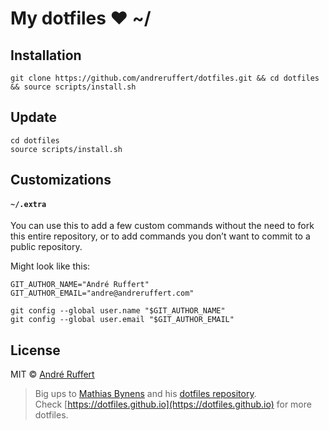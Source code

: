# My dotfiles ❤ ~/

## Installation

````
git clone https://github.com/andreruffert/dotfiles.git && cd dotfiles && source scripts/install.sh
````

## Update
````
cd dotfiles
source scripts/install.sh
````

## Customizations

#### `~/.extra`
You can use this to add a few custom commands without the need to fork this entire repository, or to add commands you don’t want to commit to a public repository.

Might look like this:

	GIT_AUTHOR_NAME="André Ruffert"
    GIT_AUTHOR_EMAIL="andre@andreruffert.com"

    git config --global user.name "$GIT_AUTHOR_NAME"
    git config --global user.email "$GIT_AUTHOR_EMAIL"

## License

MIT © [André Ruffert](http://andreruffert.com/)

> Big ups to [Mathias Bynens](https://mathiasbynens.be/) and his [dotfiles repository](https://github.com/mathiasbynens/dotfiles).                                          
> Check [https://dotfiles.github.io](https://dotfiles.github.io) for more dotfiles.
